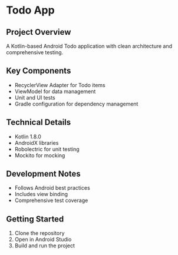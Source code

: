 # Todo App

## Project Overview
A Kotlin-based Android Todo application with clean architecture and comprehensive testing.

## Key Components
- RecyclerView Adapter for Todo items
- ViewModel for data management
- Unit and UI tests
- Gradle configuration for dependency management

## Technical Details
- Kotlin 1.8.0
- AndroidX libraries
- Robolectric for unit testing
- Mockito for mocking

## Development Notes
- Follows Android best practices
- Includes view binding
- Comprehensive test coverage

## Getting Started
1. Clone the repository
2. Open in Android Studio
3. Build and run the project